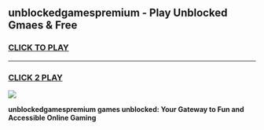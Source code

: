 
## unblockedgamespremium - Play Unblocked Gmaes & Free
<h3>
<a href="https://news.freeplayer.one?title=unblockedgamespremium&ref=16F">CLICK TO PLAY</a></h3>
<hr>

<h3>
<a href="https://news.freeplayer.one?title=unblockedgamespremium&ref=16F">CLICK 2 PLAY</a>
  
</h3>

<a href="https://news.freeplayer.one?title=unblockedgamespremium&ref=16F/"><img src="https://clearcache.store/games.png"></a>


**unblockedgamespremium games unblocked: Your Gateway to Fun and Accessible Online Gaming**
